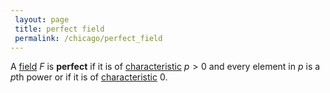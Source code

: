```yaml
---
 layout: page
 title: perfect field
 permalink: /chicago/perfect_field
---
```

A [field](https://mathgloss.github.io/MathGloss/chicago/field) $F$ is **perfect** if it is of [characteristic](https://mathgloss.github.io/MathGloss/chicago/characteristic_of_a_field) $p>0$ and every element in $p$ is a $p$th power or if it is of [characteristic](https://mathgloss.github.io/MathGloss/chicago/##########################characteristic) $0$. 